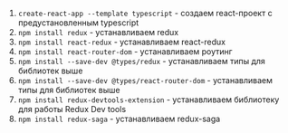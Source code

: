 

1. `create-react-app --template typescript` - создаем react-проект с предустановленным typescript
2. `npm install redux` - устанавливаем redux
3. `npm install react-redux` - устанавливаем react-redux
4. `npm install react-router-dom` - устанавливаем роутинг
5. `npm install --save-dev @types/redux` - устанавливаем типы для библиотек выше
6. `npm install --save-dev @types/react-router-dom` - устанавливаем типы для библиотек выше
7. `npm install redux-devtools-extension` - устанавливаем библиотеку для работы Redux Dev tools
8. `npm install redux-saga` - устанавливаем redux-saga
 


